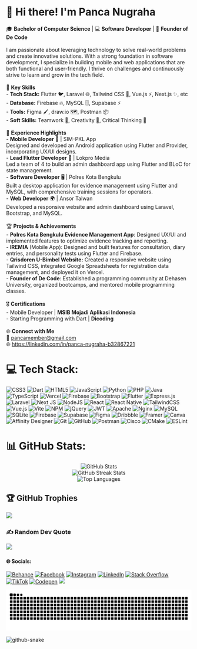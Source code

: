 <h1>👋 Hi there! I'm Panca Nugraha</h1>

🎓 **Bachelor of Computer Science** | 💻 **Software Developer** | 🚀 **Founder of De Code**<br><br>I am passionate about leveraging technology to solve real-world problems and create innovative solutions. With a strong foundation in software development, I specialize in building mobile and web applications that are both functional and user-friendly. I thrive on challenges and continuously strive to learn and grow in the tech field.  <br><br>🌟 **Key Skills**  <br>- **Tech Stack:** Flutter 🐦, Laravel 🌐, Tailwind CSS 🎨, Vue.js ⚡, Next.js  ✨, etc<br>- **Database:** Firebase 🔥, MySQL 🗄️, Supabase ⚡ <br>- **Tools:** Figma 🖌️, draw.io 🗺️, Postman 📦  <br>- **Soft Skills:** Teamwork 🤝, Creativity 🎯, Critical Thinking 🧠  <br><br>💼 **Experience Highlights**  <br>- **Mobile Developer** 📱 | SIM-PKL App  <br>   Designed and developed an Android application using Flutter and Provider, incorporating UX/UI designs.  <br>- **Lead Flutter Developer** 🚀 | Lokpro Media  <br>   Led a team of 4 to build an admin dashboard app using Flutter and BLoC for state management. <br>- **Software Developer** 🖥️ | Polres Kota Bengkulu<br>   Built a desktop application for evidence management using Flutter and MySQL, with comprehensive training sessions for operators. <br>- **Web Developer** 🌍 | Ansor Taiwan  <br>   Developed a responsive website and admin dashboard using Laravel, Bootstrap, and MySQL.  <br><br>🏆 **Projects & Achievements**  <br>- **Polres Kota Bengkulu Evidence Management App**: Designed UX/UI and implemented features to optimize evidence tracking and reporting.<br>- **IREMIA** (Mobile App): Designed and built features for consultation, diary entries, and personality tests using Flutter and Firebase.  <br>- **Qrisdoren U-Bimbel Website:** Created a responsive website using Tailwind CSS, integrated Google Spreadsheets for registration data management, and deployed it on Vercel.  <br>- **Founder of De Code**: Established a programming community at Dehasen University, organized bootcamps, and mentored mobile programming classes.  <br><br>🎖️ **Certifications**  <br>- Mobile Developer | **MSIB Mojadi Aplikasi Indonesia**  <br>- Starting Programming with Dart | **Dicoding**  <br><br>🌐 **Connect with Me**  <br>📧 pancamember@gmail.com<br>🌐 https://linkedin.com/in/panca-nugraha-b32867221  

# 💻 Tech Stack:
![CSS3](https://img.shields.io/badge/css3-%231572B6.svg?style=for-the-badge&logo=css3&logoColor=white) ![Dart](https://img.shields.io/badge/dart-%230175C2.svg?style=for-the-badge&logo=dart&logoColor=white) ![HTML5](https://img.shields.io/badge/html5-%23E34F26.svg?style=for-the-badge&logo=html5&logoColor=white) ![JavaScript](https://img.shields.io/badge/javascript-%23323330.svg?style=for-the-badge&logo=javascript&logoColor=%23F7DF1E) ![Python](https://img.shields.io/badge/python-3670A0?style=for-the-badge&logo=python&logoColor=ffdd54) ![PHP](https://img.shields.io/badge/php-%23777BB4.svg?style=for-the-badge&logo=php&logoColor=white) ![Java](https://img.shields.io/badge/java-%23ED8B00.svg?style=for-the-badge&logo=openjdk&logoColor=white) ![TypeScript](https://img.shields.io/badge/typescript-%23007ACC.svg?style=for-the-badge&logo=typescript&logoColor=white) ![Vercel](https://img.shields.io/badge/vercel-%23000000.svg?style=for-the-badge&logo=vercel&logoColor=white) ![Firebase](https://img.shields.io/badge/firebase-%23039BE5.svg?style=for-the-badge&logo=firebase) ![Bootstrap](https://img.shields.io/badge/bootstrap-%238511FA.svg?style=for-the-badge&logo=bootstrap&logoColor=white) ![Flutter](https://img.shields.io/badge/Flutter-%2302569B.svg?style=for-the-badge&logo=Flutter&logoColor=white) ![Express.js](https://img.shields.io/badge/express.js-%23404d59.svg?style=for-the-badge&logo=express&logoColor=%2361DAFB) ![Laravel](https://img.shields.io/badge/laravel-%23FF2D20.svg?style=for-the-badge&logo=laravel&logoColor=white) ![Next JS](https://img.shields.io/badge/Next-black?style=for-the-badge&logo=next.js&logoColor=white) ![NodeJS](https://img.shields.io/badge/node.js-6DA55F?style=for-the-badge&logo=node.js&logoColor=white) ![React](https://img.shields.io/badge/react-%2320232a.svg?style=for-the-badge&logo=react&logoColor=%2361DAFB) ![React Native](https://img.shields.io/badge/react_native-%2320232a.svg?style=for-the-badge&logo=react&logoColor=%2361DAFB) ![TailwindCSS](https://img.shields.io/badge/tailwindcss-%2338B2AC.svg?style=for-the-badge&logo=tailwind-css&logoColor=white) ![Vue.js](https://img.shields.io/badge/vue.js-%2335495e.svg?style=for-the-badge&logo=vuedotjs&logoColor=%234FC08D) ![Vite](https://img.shields.io/badge/vite-%23646CFF.svg?style=for-the-badge&logo=vite&logoColor=white) ![NPM](https://img.shields.io/badge/NPM-%23CB3837.svg?style=for-the-badge&logo=npm&logoColor=white) ![jQuery](https://img.shields.io/badge/jquery-%230769AD.svg?style=for-the-badge&logo=jquery&logoColor=white) ![JWT](https://img.shields.io/badge/JWT-black?style=for-the-badge&logo=JSON%20web%20tokens) ![Apache](https://img.shields.io/badge/apache-%23D42029.svg?style=for-the-badge&logo=apache&logoColor=white) ![Nginx](https://img.shields.io/badge/nginx-%23009639.svg?style=for-the-badge&logo=nginx&logoColor=white) ![MySQL](https://img.shields.io/badge/mysql-4479A1.svg?style=for-the-badge&logo=mysql&logoColor=white) ![SQLite](https://img.shields.io/badge/sqlite-%2307405e.svg?style=for-the-badge&logo=sqlite&logoColor=white) ![Firebase](https://img.shields.io/badge/firebase-a08021?style=for-the-badge&logo=firebase&logoColor=ffcd34) ![Supabase](https://img.shields.io/badge/Supabase-3ECF8E?style=for-the-badge&logo=supabase&logoColor=white) ![Figma](https://img.shields.io/badge/figma-%23F24E1E.svg?style=for-the-badge&logo=figma&logoColor=white) ![Dribbble](https://img.shields.io/badge/Dribbble-EA4C89?style=for-the-badge&logo=dribbble&logoColor=white) ![Framer](https://img.shields.io/badge/Framer-black?style=for-the-badge&logo=framer&logoColor=blue) ![Canva](https://img.shields.io/badge/Canva-%2300C4CC.svg?style=for-the-badge&logo=Canva&logoColor=white) ![Affinity Designer](https://img.shields.io/badge/affinity%20desginer-%231B72BE.svg?style=for-the-badge&logo=affinity-designer&logoColor=white) ![Git](https://img.shields.io/badge/git-%23F05033.svg?style=for-the-badge&logo=git&logoColor=white) ![GitHub](https://img.shields.io/badge/github-%23121011.svg?style=for-the-badge&logo=github&logoColor=white) ![Postman](https://img.shields.io/badge/Postman-FF6C37?style=for-the-badge&logo=postman&logoColor=white) ![Cisco](https://img.shields.io/badge/cisco-%23049fd9.svg?style=for-the-badge&logo=cisco&logoColor=black) ![CMake](https://img.shields.io/badge/CMake-%23008FBA.svg?style=for-the-badge&logo=cmake&logoColor=white) ![ESLint](https://img.shields.io/badge/ESLint-4B3263?style=for-the-badge&logo=eslint&logoColor=white)

# 📊 GitHub Stats:

<div align="center">
  <img src="https://github-readme-stats.vercel.app/api?username=panca55&theme=dark&hide_border=false&include_all_commits=true&count_private=true" alt="GitHub Stats" />
  <br/>
  <img src="https://github-readme-streak-stats.herokuapp.com/?user=panca55&theme=dark&hide_border=false" alt="GitHub Streak Stats" />
  <br/>
  <img src="https://github-readme-stats.vercel.app/api/top-langs/?username=panca55&theme=dark&hide_border=false&include_all_commits=true&count_private=true&layout=compact" alt="Top Languages" />
</div>


## 🏆 GitHub Trophies
![](https://github-profile-trophy.vercel.app/?username=panca55&theme=radical&no-frame=false&no-bg=true&margin-w=4)

### ✍️ Random Dev Quote
![](https://quotes-github-readme.vercel.app/api?type=vetical&theme=radical)

#### 🌐 Socials:
[![Behance](https://img.shields.io/badge/Behance-1769ff?logo=behance&logoColor=white)](https://behance.net/pancanugraha) [![Facebook](https://img.shields.io/badge/Facebook-%231877F2.svg?logo=Facebook&logoColor=white)](https://facebook.com/panca.nugraha.7509) [![Instagram](https://img.shields.io/badge/Instagram-%23E4405F.svg?logo=Instagram&logoColor=white)](https://instagram.com/nugraha.nca) [![LinkedIn](https://img.shields.io/badge/LinkedIn-%230077B5.svg?logo=linkedin&logoColor=white)](https://linkedin.com/in/panca-nugraha-b32867221) [![Stack Overflow](https://img.shields.io/badge/-Stackoverflow-FE7A16?logo=stack-overflow&logoColor=white)](https://stackoverflow.com/users/16404457) [![TikTok](https://img.shields.io/badge/TikTok-%23000000.svg?logo=TikTok&logoColor=white)](https://tiktok.com/@ahargunacnap) [![Codepen](https://img.shields.io/badge/Codepen-000000?style=for-the-badge&logo=codepen&logoColor=white)](https://codepen.io/panca55) 
[![](https://visitcount.itsvg.in/api?id=panca55&icon=0&color=3)](https://visitcount.itsvg.in)
<!-- Proudly created with GPRM ( https://gprm.itsvg.in ) -->

![GitHub Contribution Snake](https://raw.githubusercontent.com/panca55/panca55/output/github-snake-light.svg)

<picture>
  <source media="(prefers-color-scheme: dark)" srcset="github-snake-dark.svg" />
  <source media="(prefers-color-scheme: light)" srcset="github-snake.svg" />
  <img alt="github-snake" src="github-snake.svg" />
</picture>
